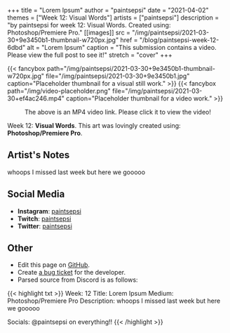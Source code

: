+++
title =       "Lorem Ipsum"
author =      "paintsepsi"
date =        "2021-04-02"
themes =      ["Week 12: Visual Words"]
artists =     ["paintsepsi"]
description = "by paintsepsi for week 12: Visual Words. Created using: Photoshop/Premiere Pro."
[[images]]
      src = "/img/paintsepsi/2021-03-30+9e3450b1-thumbnail-w720px.jpg"
      href = "/blog/paintsepsi-week-12-6dbd"
      alt = "Lorem Ipsum"
      caption = "This submission contains a video. Please view the full post to see it!"
      stretch = "cover"
+++

{{< fancybox path="/img/paintsepsi/2021-03-30+9e3450b1-thumbnail-w720px.jpg" file="/img/paintsepsi/2021-03-30+9e3450b1.jpg" caption="Placeholder thumbnail for a visual still work." >}}
{{< fancybox path="/img/video-placeholder.png" file="/img/paintsepsi/2021-03-30+ef4ac246.mp4" caption="Placeholder thumbnail for a video work." >}}
<p style="text-align: center">The above is an MP4 video link. Please click it to view the video!</p>


Week 12: **Visual Words**. This art was lovingly created using: **Photoshop/Premiere Pro**.

## Artist's Notes

whoops I missed last week but here we gooooo

## Social Media

- **Instagram**: <a href='https://instagram.com/paintsepsi' target='_blank'>paintsepsi</a>
- **Twitch**: <a href='https://twitch.tv/paintsepsi' target='_blank'>paintsepsi</a>
- **Twitter**: <a href='https://twitter.com/paintsepsi' target='_blank'>paintsepsi</a>

## Other

- Edit this page on [GitHub](https://github.com/teaminkling/web-refresh/edit/main/content/blog/paintsepsi-week-12-6dbd.md).
- Create [a bug ticket](https://github.com/teaminkling/web-refresh/issues/new?assignees=&labels=bug&template=problem-report.md&title=) for the developer.
- Parsed source from Discord is as follows:

{{< highlight txt >}}
Week: 12
Title: Lorem Ipsum
Medium: Photoshop/Premiere Pro 
Description: whoops I missed last week but here we gooooo 

Socials: @paintsepsi on everything!!
{{< /highlight >}}